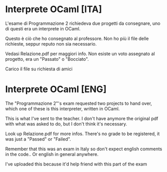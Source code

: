 # Interprete OCaml [ITA]

L'esame di Programmazione 2 richiedeva due progetti da consegnare, uno di questi era un interprete in OCaml.

Questo è ciò che ho consegnato al professore. Non ho più il file delle richieste, seppur reputo non sia necessario. 

Vedasi Relazione.pdf per maggiori info.
Non esiste un voto assegnato al progetto, era un "Passato" o "Bocciato".

Carico il file su richiesta di amici


# Interprete OCaml [ENG]

The "Programmazione 2"'s exam requested two projects to hand over, which one of these is this interpreter, written in OCaml.

This is what I've sent to the teacher. I don't have anymore the original pdf with what was asked to do, but I don't think it's necessary.

Look up Relazione.pdf for more infos.
There's no grade to be registered, it was just a "Passed" or "Failed".

Remember that this was an exam in Italy so don't expect english comments in the code.. Or english in general anywhere.

I've uploaded this because it'd help friend with this part of the exam
